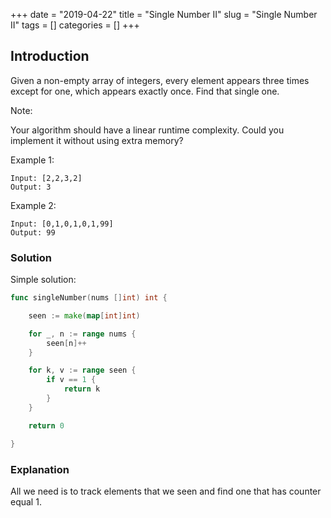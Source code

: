 +++
date = "2019-04-22"
title = "Single Number II"
slug = "Single Number II"
tags = []
categories = []
+++

## Introduction

Given a non-empty array of integers, every element appears three times except for one, which appears exactly once. Find that single one.

Note:

Your algorithm should have a linear runtime complexity. Could you implement it without using extra memory?

Example 1:
```
Input: [2,2,3,2]
Output: 3
```
Example 2:
```
Input: [0,1,0,1,0,1,99]
Output: 99
```

### Solution

Simple solution:
``` go
func singleNumber(nums []int) int {

    seen := make(map[int]int)

    for _, n := range nums {
        seen[n]++
    }

    for k, v := range seen {
        if v == 1 {
            return k
        }
    }

    return 0

}
```

### Explanation

All we need is to track elements that we seen and find one that has counter equal 1.
